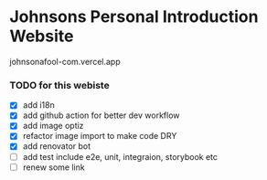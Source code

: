 # Johnsons Personal Introduction Website

johnsonafool-com.vercel.app

### TODO for this webiste

- [x] add i18n
- [x] add github action for better dev workflow
- [x] add image optiz
- [x] refactor image import to make code DRY
- [x] add renovator bot
- [ ] add test include e2e, unit, integraion, storybook etc
- [ ] renew some link
